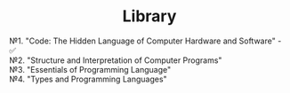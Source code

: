 <h1 align="center">Library</h1>

№1. "Code: The Hidden Language of Computer Hardware and Software" - ✅
<br>
№2. "Structure and Interpretation of Computer Programs"
<br>
№3. "Essentials of Programming Language"
<br>
№4. "Types and Programming Languages"
